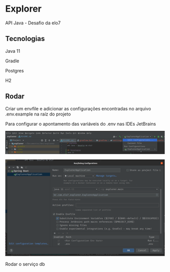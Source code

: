 # Explorer
API Java - Desafio da elo7

## Tecnologias
Java 11

Gradle

Postgres

H2

## Rodar
Criar um envfile e adicionar as configurações encontradas no arquivo .env.example na raíz do projeto

Para configurar o apontamento das variáveis do .env nas IDEs JetBrains

![img.png](img.png)

![img_1.png](img_1.png)

Rodar o serviço db


